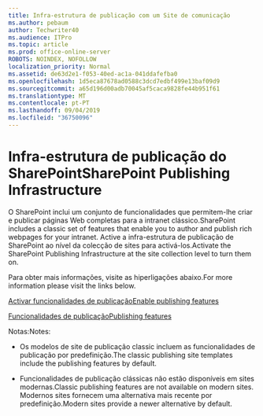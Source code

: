 ```yaml
---
title: Infra-estrutura de publicação com um Site de comunicação
ms.author: pebaum
author: Techwriter40
ms.audience: ITPro
ms.topic: article
ms.prod: office-online-server
ROBOTS: NOINDEX, NOFOLLOW
localization_priority: Normal
ms.assetid: de63d2e1-f053-40ed-ac1a-041ddafefba0
ms.openlocfilehash: 1d5eca87678ad0588c3dcd7edbf499e13baf09d9
ms.sourcegitcommit: a65d196d00adb70045af5caca9828fe44b951f61
ms.translationtype: MT
ms.contentlocale: pt-PT
ms.lasthandoff: 09/04/2019
ms.locfileid: "36750096"
---
```

# <a name="sharepoint-publishing-infrastructure"></a><span data-ttu-id="49042-102">Infra-estrutura de publicação do SharePoint</span><span class="sxs-lookup"><span data-stu-id="49042-102">SharePoint Publishing Infrastructure</span></span>


<span data-ttu-id="49042-103">O SharePoint inclui um conjunto de funcionalidades que permitem-lhe criar e publicar páginas Web completas para a intranet clássico.</span><span class="sxs-lookup"><span data-stu-id="49042-103">SharePoint includes a classic set of features that enable you to author and publish rich webpages for your intranet.</span></span> <span data-ttu-id="49042-104">Active a infra-estrutura de publicação de SharePoint ao nível da colecção de sites para activá-los.</span><span class="sxs-lookup"><span data-stu-id="49042-104">Activate the SharePoint Publishing Infrastructure at the site collection level to turn them on.</span></span>

<span data-ttu-id="49042-105">Para obter mais informações, visite as hiperligações abaixo.</span><span class="sxs-lookup"><span data-stu-id="49042-105">For more information please visit the links below.</span></span>

[<span data-ttu-id="49042-106">Activar funcionalidades de publicação</span><span class="sxs-lookup"><span data-stu-id="49042-106">Enable publishing features</span></span>](https://support.office.com/article/Enable-publishing-features-479677A6-8B33-4AC7-907D-071C1C7E4518)

[<span data-ttu-id="49042-107">Funcionalidades de publicação</span><span class="sxs-lookup"><span data-stu-id="49042-107">Publishing features</span></span>](https://support.office.com/article/Features-enabled-in-a-SharePoint-Online-publishing-site-3AB3810C-3C2C-4361-9D0E-0CBE666EA0B0?wt.mc_id=O365_Portal_MMaven#__toc336865553)

<span data-ttu-id="49042-108">Notas:</span><span class="sxs-lookup"><span data-stu-id="49042-108">Notes:</span></span>

- <span data-ttu-id="49042-109">Os modelos de site de publicação classic incluem as funcionalidades de publicação por predefinição.</span><span class="sxs-lookup"><span data-stu-id="49042-109">The classic publishing site templates include the publishing features by default.</span></span>

- <span data-ttu-id="49042-110">Funcionalidades de publicação clássicas não estão disponíveis em sites modernas.</span><span class="sxs-lookup"><span data-stu-id="49042-110">Classic publishing features are not available on modern sites.</span></span> <span data-ttu-id="49042-111">Modernos sites fornecem uma alternativa mais recente por predefinição.</span><span class="sxs-lookup"><span data-stu-id="49042-111">Modern sites provide a newer alternative by default.</span></span>


